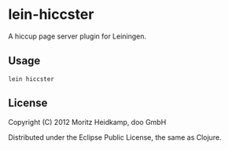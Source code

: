 # lein-hiccster

A hiccup page server plugin for Leiningen.

## Usage

`lein hiccster`

## License

Copyright (C) 2012 Moritz Heidkamp, doo GmbH

Distributed under the Eclipse Public License, the same as Clojure.
